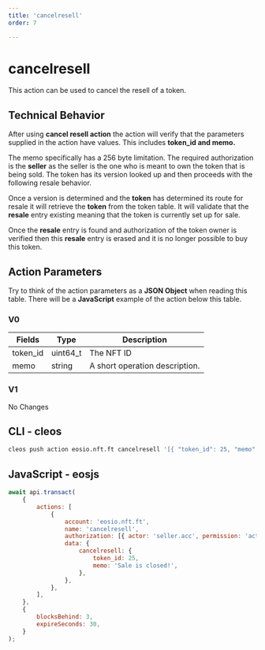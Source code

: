 ```yaml
---
title: 'cancelresell'
order: 7

---
```


# cancelresell

This action can be used to cancel the resell of a token.

## Technical Behavior

After using **cancel resell action** the action will verify that the parameters supplied in the action have values. This includes **token_id and memo.**

The memo specifically has a 256 byte limitation. The required authorization is the **seller** as the seller is the one who is meant to own the token that is being sold. The token has its version looked up and then proceeds with the following resale behavior.

Once a version is determined and the **token** has determined its route for resale it will retrieve the **token** from the token table. It will validate that the **resale** entry existing meaning that the token is currently set up for sale.

Once the **resale** entry is found and authorization of the token owner is verified then this **resale** entry is erased and it is no longer possible to buy this token.

## Action Parameters

Try to think of the action parameters as a **JSON Object** when reading this table. There will be a **JavaScript** example of the action below this table.

### V0

| Fields   | Type     | Description                    |
| -------- | -------- | ------------------------------ |
| token_id | uint64_t | The NFT ID                     |
| memo     | string   | A short operation description. |

### V1

No Changes

## CLI - cleos

```bash
cleos push action eosio.nft.ft cancelresell '[{ "token_id": 25, "memo": "Sale is closed!" }]' -p seller.acc@active
```

## JavaScript - eosjs

```js
await api.transact(
    {
        actions: [
            {
                account: 'eosio.nft.ft',
                name: 'cancelresell',
                authorization: [{ actor: 'seller.acc', permission: 'active' }],
                data: {
                    cancelresell: {
                        token_id: 25,
                        memo: 'Sale is closed!',
                    },
                },
            },
        ],
    },
    {
        blocksBehind: 3,
        expireSeconds: 30,
    }
);
```
